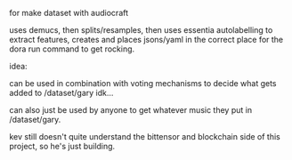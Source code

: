 for make dataset with audiocraft

uses demucs, then splits/resamples, then uses essentia autolabelling to extract features, creates and places jsons/yaml in the correct place for the dora run command to get rocking.

idea:

can be used in combination with voting mechanisms to decide what gets added to /dataset/gary idk...

can also just be used by anyone to get whatever music they put in /dataset/gary.

kev still doesn't quite understand the bittensor and blockchain side of this project, so he's just building.
